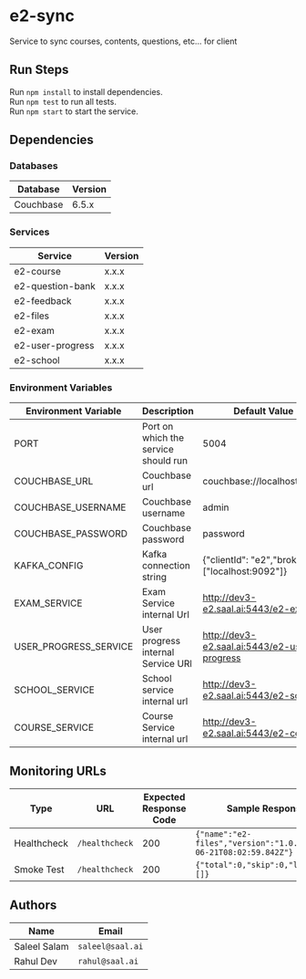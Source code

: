 # e2-sync

Service to sync courses, contents, questions, etc... for client

## Run Steps

Run `npm install` to install dependencies.  
Run `npm test` to run all tests.  
Run `npm start` to start the service.

## Dependencies

### Databases

| Database  | Version
| ------------- | ------------- |
| Couchbase  | 6.5.x

### Services

| Service  | Version
| ------------- | ------------- |
| e2-course  | x.x.x
| e2-question-bank  | x.x.x
| e2-feedback  | x.x.x
| e2-files  | x.x.x
| e2-exam  | x.x.x
| e2-user-progress  | x.x.x
| e2-school  | x.x.x

### Environment Variables

| Environment Variable  | Description | Default Value
| ------------- | ------------- | ------------- |
| PORT  | Port on which the service should run  | 5004
| COUCHBASE_URL | Couchbase url  | couchbase://localhost:8091
| COUCHBASE_USERNAME | Couchbase username  | admin
| COUCHBASE_PASSWORD | Couchbase password  | password
| KAFKA_CONFIG | Kafka connection string | {"clientId": "e2","brokers": ["localhost:9092"]}
| EXAM_SERVICE | Exam Service internal Url | http://dev3-e2.saal.ai:5443/e2-exam
| USER_PROGRESS_SERVICE | User progress internal Service URl | http://dev3-e2.saal.ai:5443/e2-user-progress
| SCHOOL_SERVICE | School service internal url | http://dev3-e2.saal.ai:5443/e2-school
| COURSE_SERVICE | Course Service internal url | http://dev3-e2.saal.ai:5443/e2-course

## Monitoring URLs

| Type  | URL | Expected Response Code | Sample Response (JSON)
| ------------- | ------------- | ------------- |------------- |
| Healthcheck  | `/healthcheck`   | 200 | `{"name":"e2-files","version":"1.0.0","time":"2019-06-21T08:02:59.842Z"}`
| Smoke Test  | `/healthcheck`   | 200 | `{"total":0,"skip":0,"limit":0,"data":[]}`

## Authors

| Name  | Email |
| ------------- | ------------- |
| Saleel Salam | `saleel@saal.ai`
| Rahul Dev | `rahul@saal.ai`
